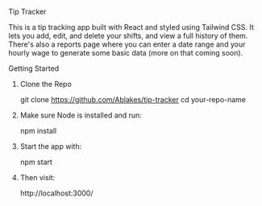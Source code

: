 Tip Tracker

This is a tip tracking app built with React and styled using Tailwind CSS. It lets you add, edit, and delete your shifts, and view a full history of them. There's also a reports page where you can enter a date range and your hourly wage to generate some basic data (more on that coming soon). 

Getting Started

1. Clone the Repo

    git clone https://github.com/Ablakes/tip-tracker
    cd your-repo-name

2. Make sure Node is installed and run:

    npm install

3. Start the app with:

    npm start

4. Then visit:

    http://localhost:3000/